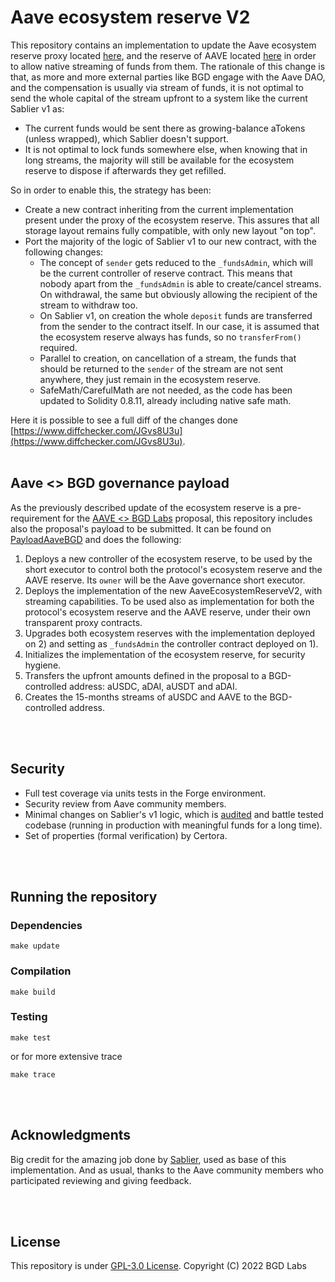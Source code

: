 # Aave ecosystem reserve V2

This repository contains an implementation to update the Aave ecosystem reserve proxy located [here](https://etherscan.io/address/0x464c71f6c2f760dda6093dcb91c24c39e5d6e18c), and the reserve of AAVE located [here](https://etherscan.io/address/0x25f2226b597e8f9514b3f68f00f494cf4f286491) in order to allow native streaming of funds from them.
The rationale of this change is that, as more and more external parties like BGD engage with the Aave DAO, and the compensation is usually via stream of funds, it is not optimal to send the whole capital of the stream upfront to a system like the current Sablier v1 as:

- The current funds would be sent there as growing-balance aTokens (unless wrapped), which Sablier doesn't support.
- It is not optimal to lock funds somewhere else, when knowing that in long streams, the majority will still be available for the ecosystem reserve to dispose if afterwards they get refilled.

So in order to enable this, the strategy has been:

- Create a new contract inheriting from the current implementation present under the proxy of the ecosystem reserve. This assures that all storage layout remains fully compatible, with only new layout "on top".
- Port the majority of the logic of Sablier v1 to our new contract, with the following changes:
  - The concept of `sender` gets reduced to the `_fundsAdmin`, which will be the current controller of reserve contract. This means that nobody apart from the `_fundsAdmin` is able to create/cancel streams. On withdrawal, the same but obviously allowing the recipient of the stream to withdraw too.
  - On Sablier v1, on creation the whole `deposit` funds are transferred from the sender to the contract itself. In our case, it is assumed that the ecosystem reserve always has funds, so no `transferFrom()` required.
  - Parallel to creation, on cancellation of a stream, the funds that should be returned to the `sender` of the stream are not sent anywhere, they just remain in the ecosystem reserve.
  - SafeMath/CarefulMath are not needed, as the code has been updated to Solidity 0.8.11, already including native safe math.

Here it is possible to see a full diff of the changes done [https://www.diffchecker.com/JGvs8U3u](https://www.diffchecker.com/JGvs8U3u).
<br>
<br>

## Aave <> BGD governance payload

As the previously described update of the ecosystem reserve is a pre-requirement for the [AAVE <> BGD Labs](https://governance.aave.com/t/aave-bored-ghosts-developing-bgd/7527) proposal, this repository includes also the proposal's payload to be submitted.
It can be found on [PayloadAaveBGD](./src/PayloadAaveBGD.sol) and does the following:
1. Deploys a new controller of the ecosystem reserve, to be used by the short executor to control both the protocol's ecosystem reserve and the AAVE reserve. Its `owner` will be the Aave governance short executor.
2. Deploys the implementation of the new AaveEcosystemReserveV2, with streaming capabilities. To be used also as implementation for both the protocol's ecosystem reserve and the AAVE reserve, under their own transparent proxy contracts.
3. Upgrades both ecosystem reserves with the implementation deployed on 2) and setting as `_fundsAdmin` the controller contract deployed on 1).
4. Initializes the implementation of the ecosystem reserve, for security hygiene.
5. Transfers the upfront amounts defined in the proposal to a BGD-controlled address: aUSDC, aDAI, aUSDT and aDAI.
6. Creates the 15-months streams of aUSDC and AAVE to the BGD-controlled address.

<br>
<br>

## Security

- Full test coverage via units tests in the Forge environment.
- Security review from Aave community members.
- Minimal changes on Sablier's v1 logic, which is [audited](https://medium.com/sablier/sablier-v1-is-live-5a5350db16ae) and battle tested codebase (running in production with meaningful funds for a long time).
- Set of properties (formal verification) by Certora.

<br>
<br>

## Running the repository

### Dependencies

```
make update
```

### Compilation

```
make build
```

### Testing

```
make test
```

or for more extensive trace

```
make trace
```

<br>
<br>

## Acknowledgments

Big credit for the amazing job done by [Sablier](https://sablier.finance/), used as base of this implementation.
And as usual, thanks to the Aave community members who participated reviewing and giving feedback.

<br>
<br>

## License

This repository is under [GPL-3.0 License](./LICENSE).
Copyright (C) 2022 BGD Labs
